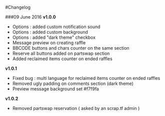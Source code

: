 #Changelog

###09 June 2016
**v1.0.0**
* Options : added custom notification sound
* Options : added custom background
* Options : added "dark theme" checkbox
* Message preview on creating raffle
* BBCODE buttons and chars counter on the same section
* Reserve all buttons added on partswap section
* Added reclaimed items counter on ended raffles

**v1.0.1**
* Fixed bug : multi language for reclaimed items counter on ended raffles
* Removed ugly padding on comments section (dark theme)
* Preview message background set #f7f9fa

**v1.0.2**
* Removed partswap reservation ( asked by an scrap.tf admin )
